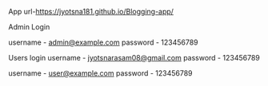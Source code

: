 App url-https://jyotsna181.github.io/Blogging-app/

Admin Login 

username - admin@example.com
password - 123456789

Users login
username - jyotsnarasam08@gmail.com
password - 123456789

username - user@example.com
password - 123456789
